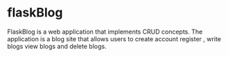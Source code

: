 # flaskBlog
FlaskBlog is a web application that implements CRUD concepts. The application is a blog site that allows users to create account register ,  write blogs  view blogs and delete  blogs.
